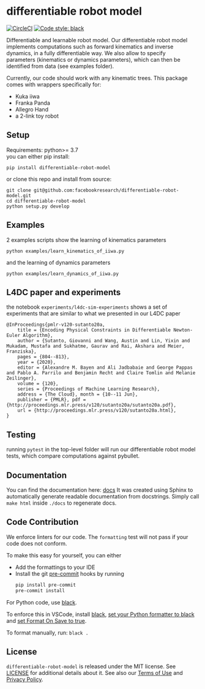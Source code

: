 # differentiable robot model

[![CircleCI](https://circleci.com/gh/facebookresearch/differentiable-robot-model/tree/master.svg?style=shield&circle-token=9bfa34219fadf44bb2b800d9a9bad3e00815fedf)](https://circleci.com/gh/facebookresearch/differentiable-robot-model/tree/master)
[![Code style: black](https://img.shields.io/badge/code%20style-black-000000.svg)](https://github.com/psf/black)

Differentiable and learnable robot model. Our differentiable robot model implements computations such as 
forward kinematics and inverse dynamics, in a fully differentiable way. We also allow to specify  
parameters (kinematics or dynamics parameters), which can then be identified from data (see examples folder).

Currently, our code should work with any kinematic trees. This package comes with wrappers specifically for:
* Kuka iiwa
* Franka Panda
* Allegro Hand
* a 2-link toy robot


## Setup
Requirements: python>= 3.7  
you can either pip install:
```
pip install differentiable-robot-model
```

or clone this repo and install from source:
```
git clone git@github.com:facebookresearch/differentiable-robot-model.git
cd differentiable-robot-model
python setup.py develop
```

## Examples
2 examples scripts show the learning of kinematics parameters
```
python examples/learn_kinematics_of_iiwa.py
```

and the learning of dynamics parameters
```
python examples/learn_dynamics_of_iiwa.py
```

## L4DC paper and experiments
the notebook `experiments/l4dc-sim-experiments` shows a set of experiments that are similar to what we presented 
in our L4DC paper

```
@InProceedings{pmlr-v120-sutanto20a, 
    title = {Encoding Physical Constraints in Differentiable Newton-Euler Algorithm}, 
    author = {Sutanto, Giovanni and Wang, Austin and Lin, Yixin and Mukadam, Mustafa and Sukhatme, Gaurav and Rai, Akshara and Meier, Franziska}, 
    pages = {804--813}, 
    year = {2020},
    editor = {Alexandre M. Bayen and Ali Jadbabaie and George Pappas and Pablo A. Parrilo and Benjamin Recht and Claire Tomlin and Melanie Zeilinger}, 
    volume = {120}, 
    series = {Proceedings of Machine Learning Research}, 
    address = {The Cloud}, month = {10--11 Jun}, 
    publisher = {PMLR}, pdf = {http://proceedings.mlr.press/v120/sutanto20a/sutanto20a.pdf},
    url = {http://proceedings.mlr.press/v120/sutanto20a.html}, 
}
```

## Testing
running `pytest` in the top-level folder will run our differentiable robot model tests, 
which compare computations against pybullet.

## Documentation
You can find the documentation here:  [docs](https://fmeier.github.io/differentiable-robot-model/)
It was created using Sphinx to automatically generate readable documentation from docstrings. Simply call `make html` inside `./docs` to regenerate docs.


## Code Contribution

We enforce linters for our code. The `formatting` test will not pass if your code does not conform.

To make this easy for yourself, you can either
- Add the formattings to your IDE
- Install the git [pre-commit](https://pre-commit.com/) hooks by running
    ```bash
    pip install pre-commit
    pre-commit install
    ```

For Python code, use [black](https://github.com/psf/black).

To enforce this in VSCode, install [black](https://github.com/psf/black), [set your Python formatter to black](https://code.visualstudio.com/docs/python/editing#_formatting) and [set Format On Save to true](https://code.visualstudio.com/updates/v1_6#_format-on-save).

To format manually, run: `black .`

## License

`differentiable-robot-model` is released under the MIT license. See [LICENSE](LICENSE) for additional details about it.
See also our [Terms of Use](https://opensource.facebook.com/legal/terms) and [Privacy Policy](https://opensource.facebook.com/legal/privacy).
